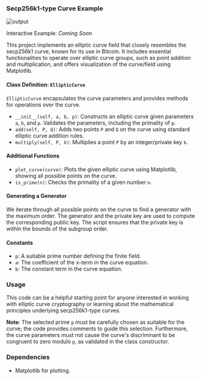### Secp256k1-type Curve Example

![output](https://github.com/Stargl0w/easysecp256k1/assets/76890597/0e1d4dcd-fb7c-4bca-9e59-d62751174681)


Interactive Example: *Coming Soon*

This project implements an elliptic curve field that closely resembles the secp256k1 curve, known for its use in Bitcoin. It includes essential functionalities to operate over elliptic curve groups, such as point addition and multiplication, and offers visualization of the curve/field using Matplotlib.

#### Class Definition: `EllipticCurve`
`EllipticCurve` encapsulates the curve parameters and provides methods for operations over the curve.

- `__init__(self, a, b, p)`: Constructs an elliptic curve given parameters `a`, `b`, and `p`. Validates the parameters, including the primality of `p`.
- `add(self, P, Q)`: Adds two points `P` and `Q` on the curve using standard elliptic curve addition rules.
- `multiply(self, P, k)`: Multiplies a point `P` by an integer/private key `k`.

#### Additional Functions
- `plot_curve(curve)`: Plots the given elliptic curve using Matplotlib, showing all possible points on the curve.
- `is_prime(n)`: Checks the primality of a given number `n`.

#### Generating a Generator
We iterate through all possible points on the curve to find a generator with the maximum order. The generator and the private key are used to compute the corresponding public key. The script ensures that the private key is within the bounds of the subgroup order.

#### Constants
- `p`: A suitable prime number defining the finite field.
- `a`: The coefficient of the x-term in the curve equation.
- `b`: The constant term in the curve equation.

### Usage
This code can be a helpful starting point for anyone interested in working with elliptic curve cryptography or learning about the mathematical principles underlying secp256k1-type curves.

**Note**: The selected prime `p` must be carefully chosen as suitable for the curve; the code provides comments to guide this selection. Furthermore, the curve parameters must not cause the curve's discriminant to be congruent to zero modulo `p`, as validated in the class constructor.

### Dependencies
- Matplotlib for plotting.
